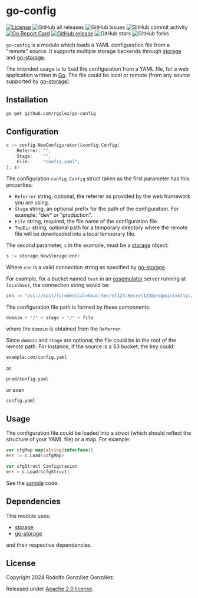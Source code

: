# go-config

[![License](https://img.shields.io/badge/License-Apache_2.0-blue.svg)](https://opensource.org/licenses/Apache-2.0)
![GitHub all releases](https://img.shields.io/github/downloads/rgglez/go-config/total)
![GitHub issues](https://img.shields.io/github/issues/rgglez/go-config)
![GitHub commit activity](https://img.shields.io/github/commit-activity/y/rgglez/go-config)
[![Go Report Card](https://goreportcard.com/badge/github.com/rgglez/go-config)](https://goreportcard.com/report/github.com/rgglez/go-config)
[![GitHub release](https://img.shields.io/github/release/rgglez/go-config.svg)](https://github.com/rgglez/go-config/releases/)
![GitHub stars](https://img.shields.io/github/stars/rgglez/go-config?style=social)
![GitHub forks](https://img.shields.io/github/forks/rgglez/go-config?style=social)

`go-config` is a module which loads a YAML configuration file from a "remote" source. It supports multiple storage backends through [storage](https://github.com/rgglez/storage) and [go-storage](https://github.com/rgglez/go-storage).

The intended usage is to load the configuration from a YAML file, for a web application written in [Go](https://golang.org). The file could be local or remote (from any source supported by [go-storage](https://github.com/rgglez/go-storage)).

## Installation

```bash
go get github.com/rgglez/go-config
```

## Configuration

```go
c := config.NewConfigurator(&config.Config{
    Referrer: "",
    Stage:    "",
    File:     "config.yaml",
}, s)
```

The configuration `config.Config` struct taken as the first parameter has this properties:

* `Referrer` string, optional, the referrer as provided by the web framework you are using.
* `Stage`    string, an optional prefix for the path of the configuration. For example: "dev" or "production".
* `File`     string, required, the file name of the configuration file.
* `TmpDir`   string, optional path for a temporary directory where the remote file will be downloaded into a local temporary file.

The second parameter, `s` in the example, must be a [storage](https://github.com/rgglez/storage) object:

```go
s := storage.NewStorage(cnn)
```

Where `cnn` is a valid connection string as specified by [go-storage](https://github.com/rgglez/go-storage).

For example, for a bucket named `test` in an [ossemulator](https://github.com/aliyun/oss-emulator) server running at `localhost`, the connection string would be:

```go
cnn := "oss://test/?credential=hmac:Secret123:Secret123&endpoint=http://127.0.0.1:9090&name=test"
```

The configuration file path is formed by these components:

```go
domain + "/" + stage + "/" + file
```

where the `domain` is obtained from the `Referrer`.

Since `domain` and `stage` are optional, the file could be in the root of the remote path. For instance, if the source is a S3 bucket, the key could:

```
example.com/config.yaml
```

or

```
prod/config.yaml
```

or even

```
config.yaml
```

## Usage

The configuration file could be loaded into a struct (which should reflect the structure of your YAML file) or a map. For example:

```go
var cfgMap map[string]interface{}
err := c.Load(&cfgMap)
```

```go
var cfgStruct Configuracion
err = c.Load(&cfgStruct)
```

See the [sample](example/) code.

## Dependencies

This module uses:

* [storage](github.com/rgglez/storage)
* [go-storage](github.com/rgglez/go-storage)

and their respective dependencies.

## License

Copyright 2024 Rodolfo González González.

Released under [Apache 2.0 license](LICENSE).
